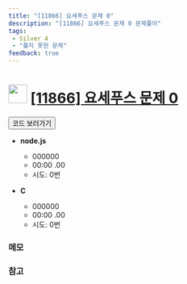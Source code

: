 ```yaml
---
title: "[11866] 요세푸스 문제 0"
description: "[11866] 요세푸스 문제 0 문제풀이"
tags: 
 - Silver 4
 - "풀지 못한 문제"
feedback: true
---
```

<h1><img src="https://doky.space/assets/icpclev/s4.svg" height="37px"> <a href="http://icpc.me/11866">[11866] 요세푸스 문제 0</a></h1>

<a href="https://github.com/DokySp/acmicpc-practice/tree/master/11866"><button class="btn btn-info">코드 보러가기</button></a>

- **node.js**
  - 000000
  - 00:00 .00
  - 시도: 0번

- **C**
  - 000000
  - 00:00 .00
  - 시도: 0번

### 메모


### 참고
